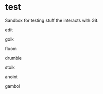 test
====

Sandbox for testing stuff the interacts with Git.

edit

goik

floom

drumble

stoik

anoint

gambol





